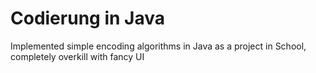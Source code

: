 # Codierung in Java

Implemented simple encoding algorithms in Java as a project in School, completely overkill with fancy UI